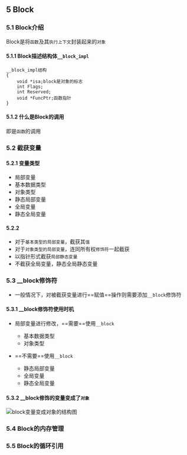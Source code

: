 ## 5 Block


### 5.1 Block介绍

Block是将`函数`及其`执行上下文`封装起来的`对象`

#### 5.1.1 Block描述结构体`__block_impl`

	__block_impl结构
	{
		void *isa;block是对象的标志
		int Flags;
		int Reserved;
		void *FuncPtr;函数指针
	}

#### 5.1.2 什么是Block的调用

即是`函数`的调用

### 5.2 截获变量

#### 5.2.1 变量类型

- 局部变量
 - 基本数据类型
 - 对象类型
- 静态局部变量
- 全局变量
- 静态全局变量

#### 5.2.2

- 对于`基本类型的局部变量`，截获其`值`
- 对于`对象类型的局部变量`，连同所有权`修饰符`一起截获
- 以指针形式截获`局部静态变量`
- 不截获全局变量，静态全局静态变量


### 5.3 __block修饰符

- 一般情况下，对被截获变量进行==赋值==操作则需要添加`__block`修饰符

#### 5.3.1 __block修饰符使用时机

- 局部变量进行修改，==需要==使用`__block`
	- 基本数据类型
	- 对象类型

- ==不需要==使用`__block`
	- 静态局部变量
	- 全局变量
	- 静态全局变量

	
#### 5.3.2 __block修饰的变量变成了`对象`

![block变量变成对象的结构图](https://github.com/dannyCaiHaoming/MyGitProfject/blob/master/iOS%E9%9D%A2%E8%AF%95%E5%87%86%E5%A4%87/images/5/block%E5%8F%98%E9%87%8F%E5%8F%98%E6%88%90%E5%AF%B9%E8%B1%A1%E7%9A%84%E7%BB%93%E6%9E%84.png)



### 5.4 Block的内存管理


### 5.5 Block的循环引用